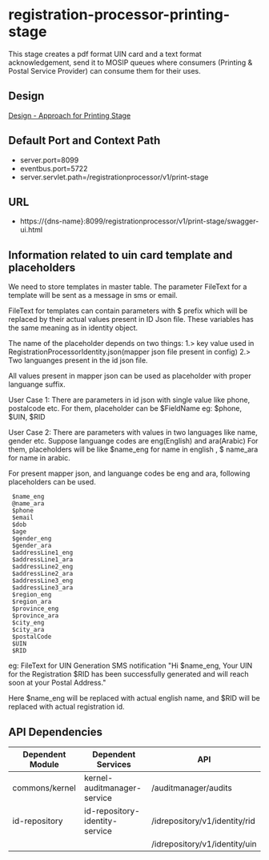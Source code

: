 # registration-processor-printing-stage

This stage creates a pdf format UIN card and a text format acknowledgement, send it to MOSIP queues where consumers (Printing & Postal Service Provider) can consume them for their uses.

## Design

[Design - Approach for Printing Stage](https://github.com/mosip/registration/blob/master/design/registration-processor/Approach_for_printing_stage.md)

## Default Port and Context Path
  
  * server.port=8099
  * eventbus.port=5722
  * server.servlet.path=/registrationprocessor/v1/print-stage


## URL

 * https://{dns-name}:8099/registrationprocessor/v1/print-stage/swagger-ui.html
 
## Information related to uin card template and placeholders

We need to store templates in master table.
The parameter FileText for a template will be sent as a message in sms or email.

FileText for templates can contain parameters with $ prefix which will be replaced by their actual values present in ID Json file. These variables has the same meaning as in identity object. 

The name of the placeholder depends on two things:
1.> key value used in RegistrationProcessorIdentity.json(mapper json file present in config)
2.> Two languanges present in the id json file.

All values present in mapper json can be used as placeholder with proper languange suffix.

User Case 1: 
There are parameters in id json with single value like phone, postalcode etc.
For them, placeholder can be $FieldName
eg: $phone, $UIN, $RID

User Case 2:
There are parameters with values in two languages like name, gender etc.
Suppose languange codes are eng(English) and ara(Arabic)
For them, placeholders will be like $name_eng for name in english , $ name_ara for name in arabic.

For present mapper json, and languange codes be eng and ara, following placeholders can be used.

	 $name_eng
	 @name_ara
	 $phone
	 $email
	 $dob
	 $age
	 $gender_eng
	 $gender_ara
	 $addressLine1_eng
	 $addressLine1_ara
	 $addressLine2_eng
	 $addressLine2_ara
	 $addressLine3_eng
	 $addressLine3_ara
	 $region_eng
	 $region_ara
	 $province_eng
	 $province_ara
	 $city_eng
	 $city_ara
	 $postalCode
	 $UIN
	 $RID
	 
eg: FileText for UIN Generation SMS notification
"Hi $name_eng,
	Your UIN for the Registration $RID has been successfully generated and will reach soon at your Postal Address."
	
Here $name_eng will be replaced with actual english name, and $RID will be replaced with actual registration id.


## API Dependencies
	
|Dependent Module |  Dependent Services  | API |
| ------------- | ------------- | ------------- |
| commons/kernel  | kernel-auditmanager-service | /auditmanager/audits|
| id-repository  | id-repository-identity-service | /idrepository/v1/identity/rid|
|   |  | /idrepository/v1/identity/uin|
